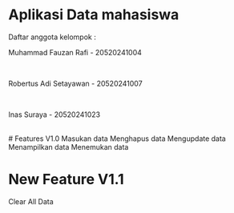 # Aplikasi Data mahasiswa

Daftar anggota kelompok : 

<html>
<p> Muhammad Fauzan Rafi - 20520241004 </p> <br>
<p> Robertus Adi Setayawan - 20520241007 </p> <br>
<p> Inas Suraya - 20520241023 </p> <br>
</html>
# Features V1.0
Masukan data
Menghapus data
Mengupdate data
Menampilkan data
Menemukan data

# New Feature V1.1
Clear All Data
